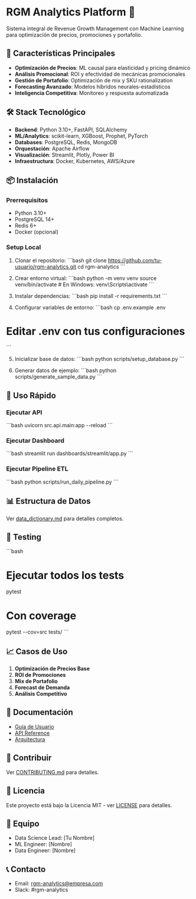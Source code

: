 # RGM Analytics Platform 🚀

Sistema integral de Revenue Growth Management con Machine Learning para optimización de precios, promociones y portafolio.

## 🎯 Características Principales

- **Optimización de Precios**: ML causal para elasticidad y pricing dinámico
- **Análisis Promocional**: ROI y efectividad de mecánicas promocionales
- **Gestión de Portafolio**: Optimización de mix y SKU rationalization
- **Forecasting Avanzado**: Modelos híbridos neurales-estadísticos
- **Inteligencia Competitiva**: Monitoreo y respuesta automatizada

## 🛠️ Stack Tecnológico

- **Backend**: Python 3.10+, FastAPI, SQLAlchemy
- **ML/Analytics**: scikit-learn, XGBoost, Prophet, PyTorch
- **Databases**: PostgreSQL, Redis, MongoDB
- **Orquestación**: Apache Airflow
- **Visualización**: Streamlit, Plotly, Power BI
- **Infraestructura**: Docker, Kubernetes, AWS/Azure

## 📦 Instalación

### Prerrequisitos
- Python 3.10+
- PostgreSQL 14+
- Redis 6+
- Docker (opcional)

### Setup Local

1. Clonar el repositorio:
\`\`\`bash
git clone https://github.com/tu-usuario/rgm-analytics.git
cd rgm-analytics
\`\`\`

2. Crear entorno virtual:
\`\`\`bash
python -m venv venv
source venv/bin/activate  # En Windows: venv\Scripts\activate
\`\`\`

3. Instalar dependencias:
\`\`\`bash
pip install -r requirements.txt
\`\`\`

4. Configurar variables de entorno:
\`\`\`bash
cp .env.example .env
# Editar .env con tus configuraciones
\`\`\`

5. Inicializar base de datos:
\`\`\`bash
python scripts/setup_database.py
\`\`\`

6. Generar datos de ejemplo:
\`\`\`bash
python scripts/generate_sample_data.py
\`\`\`

## 🚀 Uso Rápido

### Ejecutar API
\`\`\`bash
uvicorn src.api.main:app --reload
\`\`\`

### Ejecutar Dashboard
\`\`\`bash
streamlit run dashboards/streamlit/app.py
\`\`\`

### Ejecutar Pipeline ETL
\`\`\`bash
python scripts/run_daily_pipeline.py
\`\`\`

## 📊 Estructura de Datos

Ver [data_dictionary.md](docs/data_dictionary.md) para detalles completos.

## 🧪 Testing

\`\`\`bash
# Ejecutar todos los tests
pytest

# Con coverage
pytest --cov=src tests/
\`\`\`

## 📈 Casos de Uso

1. **Optimización de Precios Base**
2. **ROI de Promociones**
3. **Mix de Portafolio**
4. **Forecast de Demanda**
5. **Análisis Competitivo**

## 📝 Documentación

- [Guía de Usuario](docs/guides/user_guide.md)
- [API Reference](docs/api/reference.md)
- [Arquitectura](docs/architecture/overview.md)

## 🤝 Contribuir

Ver [CONTRIBUTING.md](CONTRIBUTING.md) para detalles.

## 📄 Licencia

Este proyecto está bajo la Licencia MIT - ver [LICENSE](LICENSE) para detalles.

## 👥 Equipo

- Data Science Lead: [Tu Nombre]
- ML Engineer: [Nombre]
- Data Engineer: [Nombre]

## 📞 Contacto

- Email: rgm-analytics@empresa.com
- Slack: #rgm-analytics